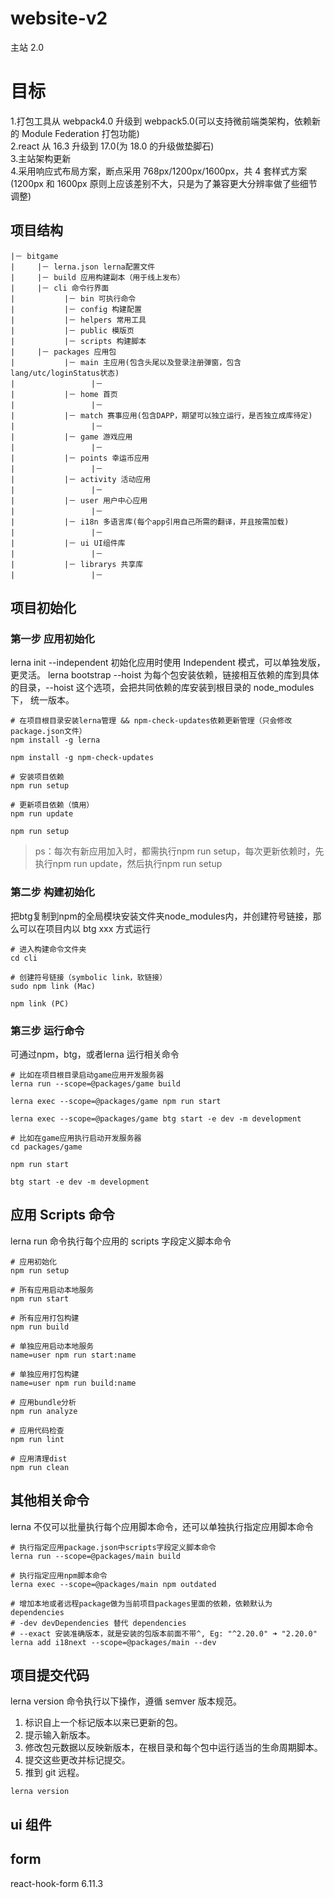# website-v2

主站 2.0

# 目标

1.打包工具从 webpack4.0 升级到 webpack5.0(可以支持微前端类架构，依赖新的 Module Federation 打包功能)  
2.react 从 16.3 升级到 17.0(为 18.0 的升级做垫脚石)  
3.主站架构更新  
4.采用响应式布局方案，断点采用 768px/1200px/1600px，共 4 套样式方案(1200px 和 1600px 原则上应该差别不大，只是为了兼容更大分辨率做了些细节调整)

## 项目结构

```
|－ bitgame
|     |－ lerna.json lerna配置文件
|     |－ build 应用构建副本（用于线上发布）
|     |－ cli 命令行界面
|           |－ bin 可执行命令
|           |－ config 构建配置
|           |－ helpers 常用工具
|           |－ public 模版页 
|           |－ scripts 构建脚本
|     |－ packages 应用包
|           |－ main 主应用(包含头尾以及登录注册弹窗，包含lang/utc/loginStatus状态)
|                 |－
|           |－ home 首页
|                 |－
|           |－ match 赛事应用(包含DAPP，期望可以独立运行，是否独立成库待定)
|                 |－
|           |－ game 游戏应用
|                 |－
|           |－ points 幸运币应用
|                 |－
|           |－ activity 活动应用
|                 |－
|           |－ user 用户中心应用
|                 |－
|           |－ i18n 多语言库(每个app引用自己所需的翻译，并且按需加载)
|                 |－
|           |－ ui UI组件库
|                 |－
|           |－ librarys 共享库
|                 |－
```

## 项目初始化

### 第一步 应用初始化

lerna init --independent 初始化应用时使用 Independent 模式，可以单独发版，更灵活。
lerna bootstrap --hoist 为每个包安装依赖，链接相互依赖的库到具体的目录，--hoist 这个选项，会把共同依赖的库安装到根目录的 node_modules 下， 统一版本。

```
# 在项目根目录安装lerna管理 && npm-check-updates依赖更新管理（只会修改package.json文件）
npm install -g lerna

npm install -g npm-check-updates

# 安装项目依赖
npm run setup

# 更新项目依赖（慎用）
npm run update

npm run setup
```

>  ps：每次有新应用加入时，都需执行npm run setup，每次更新依赖时，先执行npm run update，然后执行npm run setup

### 第二步 构建初始化

把btg复制到npm的全局模块安装文件夹node_modules内，并创建符号链接，那么可以在项目内以 btg xxx 方式运行

```
# 进入构建命令文件夹
cd cli

# 创建符号链接（symbolic link，软链接）
sudo npm link (Mac)

npm link (PC)
```

### 第三步 运行命令

可通过npm，btg，或者lerna 运行相关命令 

```
# 比如在项目根目录启动game应用开发服务器
lerna run --scope=@packages/game build

lerna exec --scope=@packages/game npm run start

lerna exec --scope=@packages/game btg start -e dev -m development

# 比如在game应用执行启动开发服务器
cd packages/game

npm run start

btg start -e dev -m development
```

## 应用 Scripts 命令

lerna run 命令执行每个应用的 scripts 字段定义脚本命令

```
# 应用初始化
npm run setup

# 所有应用启动本地服务
npm run start

# 所有应用打包构建
npm run build

# 单独应用启动本地服务
name=user npm run start:name

# 单独应用打包构建
name=user npm run build:name

# 应用bundle分析
npm run analyze

# 应用代码检查
npm run lint

# 应用清理dist
npm run clean
```

## 其他相关命令

lerna 不仅可以批量执行每个应用脚本命令，还可以单独执行指定应用脚本命令

```
# 执行指定应用package.json中scripts字段定义脚本命令
lerna run --scope=@packages/main build

# 执行指定应用npm脚本命令
lerna exec --scope=@packages/main npm outdated

# 增加本地或者远程package做为当前项目packages里面的依赖，依赖默认为dependencies
# -dev devDependencies 替代 dependencies
# --exact 安装准确版本，就是安装的包版本前面不带^, Eg: "^2.20.0" ➜ "2.20.0"
lerna add i18next --scope=@packages/main --dev
```


## 项目提交代码

lerna version 命令执行以下操作，遵循 semver 版本规范。

1. 标识自上一个标记版本以来已更新的包。
2. 提示输入新版本。
3. 修改包元数据以反映新版本，在根目录和每个包中运行适当的生命周期脚本。
4. 提交这些更改并标记提交。
5. 推到 git 远程。

```
lerna version
```

## ui 组件

## form

react-hook-form 6.11.3
